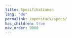 ```yaml
---
title: Spezifikationen
lang: "de"
permalink: /openstack/specs/
has_children: true
nav_order: 9000
---
```

